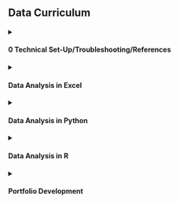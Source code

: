 ## Data Curriculum 

<details>
<summary><h4 id="0-technical-set-up-troubleshooting-references">0 Technical Set-Up/Troubleshooting/References</h3></summary>
<ul>
<li><a href="./Just_IT_Skills_Bootcamp_in_Data_Technician_Curriculum.pdf">Bootcamp Curriculum Map (PDF)</a> (this was for Just IT Data Bootcamp Learners)</li>
<li><a href="./How_to_Share_Screen.md">How to Share Screen</a></li>
<li><a href="https://github.com/lifeparticle/Markdown-Cheatsheet">Markdown Cheat Sheet</a> (<em>Note: this is how tech folks speak, a cheat sheet is just a guide and you aren&#39;t cheating by using it</em>)</li>
<li><a href="https://learncodethehardway.com/blog/25-how-to-read-programmer-documentation/">How to Read Documentation in Python/Pandas</a></li>
</ul>
</details>
  
<details>
<summary><h4 id="data-analysis-in-excel">Data Analysis in Excel</h3></summary>
<ul>
<li><h5 id="1-intro-to-data-analysis-and-cleaning-data-in-excel-s-power-query-01-20intro-20to-20data-20analysis-20and-20excel-">1 <a href="./01%20Intro%20to%20Data%20Analysis%20and%20Excel">Intro to Data Analysis and Cleaning Data in Excel&#39;s Power Query</a></h4>
<em>Note that you need the Desktop version of Excel to access Power Query</em></li>
<li><h5 id="2-excel-formulas-and-functions-02-20excel-20formulas-20and-20functions-">2 <a href="./02%20Excel%20Formulas%20and%20Functions">Excel Formulas and Functions</a></h4>
</li>
<li><h5 id="3-exploratory-data-analysis-creating-effective-visualisations-in-excel-03-20data-20visualisations-20in-20excel-">3 <a href="./03%20Data%20Visualisations%20in%20Excel">Exploratory Data Analysis: Creating Effective Visualisations in Excel</a></h4>
</li>
<li><h5 id="4-assignment-1-excel-and-tableau-04-20assignment1-">4 <a href="./04%20Assignment1">Assignment 1: Excel and Tableau</a></h4>
</li>
<li><h4 id="5-advanced-excel-functions-05-20advanced_excel_functions-">5 <a href="05%20Advanced_Excel_Functions">Advanced Excel Functions</a></h4>
<em>Note that you need the Desktop version of Excel to use What-If Analysis</em></li>
<li><h4 id="6-excel-consolidation-exercises-06-20excel_consolidation_exercises-">6 <a href="./06%20Excel_Consolidation_Exercises">Excel Consolidation Exercises</a></h4>
</li>
</ul>
</details>

<details>
<summary><h4 id="data-analysis-in-python">Data Analysis in Python</h3></summary>
<ul>
<li><h5 id="9-full-data-analysis-in-python-09-20python-20data-20analysis-">9 <a href="./09%20Python%20Data%20Analysis">Full Data Analysis in Python</a></h4>
</li>
</ul>
</details>

<details>
<summary><h4 id="data-analysis-in-r">Data Analysis in R</h3></summary>
<ul>
<li><h5 id="10-r-studio-data-analysis-10-20r-20studio-20data-20analysis-">10 <a href="./10%20R%20Studio%20Data%20Analysis">R Studio Data Analysis</a></h4>
</li>
</ul>
</details>


<details>
<summary><h4 id="portfolio-development">Portfolio Development</h3></summary>
<ul>
<li><h5 id="11-portfolio-development-11_portfolio_development-">11 <a href="./11_Portfolio_Development">Portfolio Development</a></h4>
</li>
</ul>
</details>
